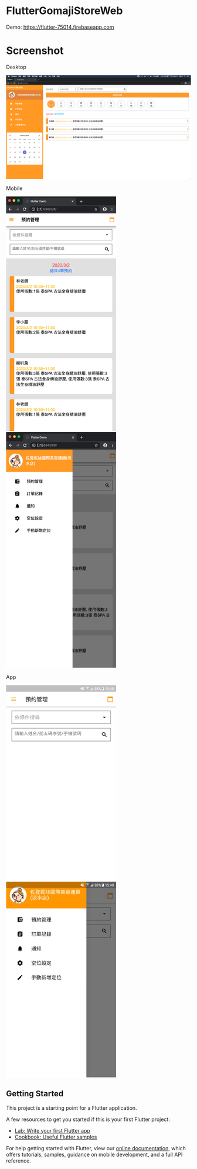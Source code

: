 # FlutterGomajiStoreWeb

Demo: https://flutter-75014.firebaseapp.com

# Screenshot

Desktop 

<img width="600" alt="portfolio_view" src="https://github.com/WarrenLin/FlutterGomajiStoreWeb/blob/master/screenshot/home_desktop.png">

Mobile

<img width="300" alt="portfolio_view" src="https://github.com/WarrenLin/FlutterGomajiStoreWeb/blob/master/screenshot/home_mobile.png">   <img width="300" alt="portfolio_view" src="https://github.com/WarrenLin/FlutterGomajiStoreWeb/blob/master/screenshot/navigation_mobile.png">

App

<img width="300" alt="portfolio_view" src="https://github.com/WarrenLin/FlutterGomajiStoreWeb/blob/master/screenshot/home_app.jpg">    <img width="300" alt="portfolio_view" src="https://github.com/WarrenLin/FlutterGomajiStoreWeb/blob/master/screenshot/navigation_app.jpg">


## Getting Started

This project is a starting point for a Flutter application.

A few resources to get you started if this is your first Flutter project:

- [Lab: Write your first Flutter app](https://flutter.dev/docs/get-started/codelab)
- [Cookbook: Useful Flutter samples](https://flutter.dev/docs/cookbook)

For help getting started with Flutter, view our
[online documentation](https://flutter.dev/docs), which offers tutorials,
samples, guidance on mobile development, and a full API reference.
